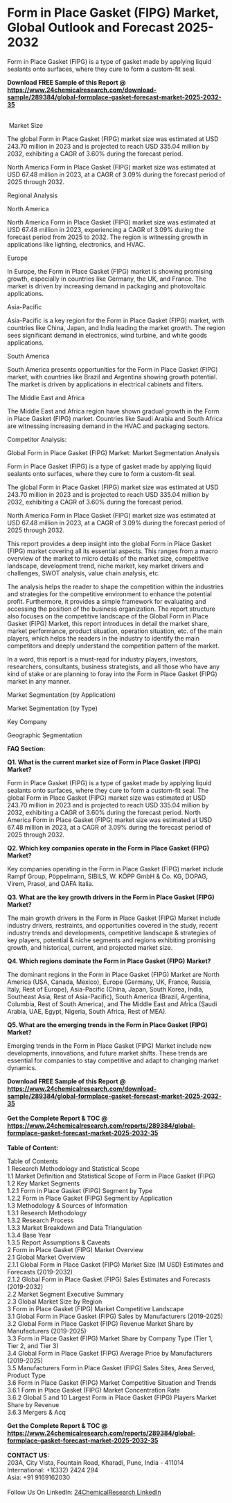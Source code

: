 <h1>Form in Place Gasket (FIPG) Market, Global Outlook and Forecast 2025-2032</h1><p>Form in Place Gasket (FIPG) is a type of gasket made by applying liquid sealants onto surfaces, where they cure to form a custom-fit seal.</p><p>
</p><p></p><div><b>Download FREE Sample of this Report @ 
            <a href="https://www.24chemicalresearch.com/download-sample/289384/global-formplace-gasket-forecast-market-2025-2032-35">
            https://www.24chemicalresearch.com/download-sample/289384/global-formplace-gasket-forecast-market-2025-2032-35</a></b></div><br><p>
 Market Size</p><p>
</p><p>The global Form in Place Gasket (FIPG) market size was estimated at USD 243.70 million in 2023 and is projected to reach USD 335.04 million by 2032, exhibiting a CAGR of 3.60% during the forecast period.</p><p>
</p><p>North America Form in Place Gasket (FIPG) market size was estimated at USD 67.48 million in 2023, at a CAGR of 3.09% during the forecast period of 2025 through 2032.</p><p>
Regional Analysis</p><p>
North America</p><p>
</p><p>North America Form in Place Gasket (FIPG) market size was estimated at USD 67.48 million in 2023, experiencing a CAGR of 3.09% during the forecast period from 2025 to 2032. The region is witnessing growth in applications like lighting, electronics, and HVAC.</p><p>
Europe</p><p>
</p><p>In Europe, the Form in Place Gasket (FIPG) market is showing promising growth, especially in countries like Germany, the UK, and France. The market is driven by increasing demand in packaging and photovoltaic applications.</p><p>
Asia-Pacific</p><p>
</p><p>Asia-Pacific is a key region for the Form in Place Gasket (FIPG) market, with countries like China, Japan, and India leading the market growth. The region sees significant demand in electronics, wind turbine, and white goods applications.</p><p>
South America</p><p>
</p><p>South America presents opportunities for the Form in Place Gasket (FIPG) market, with countries like Brazil and Argentina showing growth potential. The market is driven by applications in electrical cabinets and filters.</p><p>
The Middle East and Africa</p><p>
</p><p>The Middle East and Africa region have shown gradual growth in the Form in Place Gasket (FIPG) market. Countries like Saudi Arabia and South Africa are witnessing increasing demand in the HVAC and packaging sectors.</p><p>
Competitor Analysis:</p><p>
</p><p>
Global Form in Place Gasket (FIPG) Market: Market Segmentation Analysis</p><p>
</p><p>Form in Place Gasket (FIPG) is a type of gasket made by applying liquid sealants onto surfaces, where they cure to form a custom-fit seal.</p><p>
</p><p>The global Form in Place Gasket (FIPG) market size was estimated at USD 243.70 million in 2023 and is projected to reach USD 335.04 million by 2032, exhibiting a CAGR of 3.60% during the forecast period.</p><p>
</p><p>North America Form in Place Gasket (FIPG) market size was estimated at USD 67.48 million in 2023, at a CAGR of 3.09% during the forecast period of 2025 through 2032.</p><p>
</p><p>This report provides a deep insight into the global Form in Place Gasket (FIPG) market covering all its essential aspects. This ranges from a macro overview of the market to micro details of the market size, competitive landscape, development trend, niche market, key market drivers and challenges, SWOT analysis, value chain analysis, etc.</p><p>
</p><p>The analysis helps the reader to shape the competition within the industries and strategies for the competitive environment to enhance the potential profit. Furthermore, it provides a simple framework for evaluating and accessing the position of the business organization. The report structure also focuses on the competitive landscape of the Global Form in Place Gasket (FIPG) Market, this report introduces in detail the market share, market performance, product situation, operation situation, etc. of the main players, which helps the readers in the industry to identify the main competitors and deeply understand the competition pattern of the market.</p><p>
</p><p>In a word, this report is a must-read for industry players, investors, researchers, consultants, business strategists, and all those who have any kind of stake or are planning to foray into the Form in Place Gasket (FIPG) market in any manner.</p><p>
Market Segmentation (by Application)</p><p>
</p><p>
Market Segmentation (by Type)</p><p>
</p><p>
Key Company</p><p>
</p><p>
Geographic Segmentation</p><p>
</p><p>
</p><p>
<strong>FAQ Section:</strong></p><p>
<strong>Q1. What is the current market size of Form in Place Gasket (FIPG) Market?</strong></p><p>
</p><p>Form in Place Gasket (FIPG) is a type of gasket made by applying liquid sealants onto surfaces, where they cure to form a custom-fit seal. The global Form in Place Gasket (FIPG) market size was estimated at USD 243.70 million in 2023 and is projected to reach USD 335.04 million by 2032, exhibiting a CAGR of 3.60% during the forecast period. North America Form in Place Gasket (FIPG) market size was estimated at USD 67.48 million in 2023, at a CAGR of 3.09% during the forecast period of 2025 through 2032.</p><p>
<strong>Q2. Which key companies operate in the Form in Place Gasket (FIPG) Market?</strong></p><p>
</p><p>Key companies operating in the Form in Place Gasket (FIPG) market include Rampf Group, Pöppelmann, SIBILS, W. KÖPP GmbH &amp; Co. KG, DOPAG, Virem, Prasol, and DAFA Italia.</p><p>
<strong>Q3. What are the key growth drivers in the Form in Place Gasket (FIPG) Market?</strong></p><p>
</p><p>The main growth drivers in the Form in Place Gasket (FIPG) Market include industry drivers, restraints, and opportunities covered in the study, recent industry trends and developments, competitive landscape &amp; strategies of key players, potential &amp; niche segments and regions exhibiting promising growth, and historical, current, and projected market size.</p><p>
<strong>Q4. Which regions dominate the Form in Place Gasket (FIPG) Market?</strong></p><p>
</p><p>The dominant regions in the Form in Place Gasket (FIPG) Market are North America (USA, Canada, Mexico), Europe (Germany, UK, France, Russia, Italy, Rest of Europe), Asia-Pacific (China, Japan, South Korea, India, Southeast Asia, Rest of Asia-Pacific), South America (Brazil, Argentina, Columbia, Rest of South America), and The Middle East and Africa (Saudi Arabia, UAE, Egypt, Nigeria, South Africa, Rest of MEA).</p><p>
<strong>Q5. What are the emerging trends in the Form in Place Gasket (FIPG) Market?</strong></p><p>
</p><p>Emerging trends in the Form in Place Gasket (FIPG) Market include new developments, innovations, and future market shifts. These trends are essential for companies to stay competitive and adapt to changing market dynamics.</p><div><b>Download FREE Sample of this Report @ 
            <a href="https://www.24chemicalresearch.com/download-sample/289384/global-formplace-gasket-forecast-market-2025-2032-35">
            https://www.24chemicalresearch.com/download-sample/289384/global-formplace-gasket-forecast-market-2025-2032-35</a></b></div><br><div><b>Get the Complete Report & TOC @ 
            <a href="https://www.24chemicalresearch.com/reports/289384/global-formplace-gasket-forecast-market-2025-2032-35">
            https://www.24chemicalresearch.com/reports/289384/global-formplace-gasket-forecast-market-2025-2032-35</a></b></div><br>
            <b>Table of Content:</b><p>Table of Contents<br />
1 Research Methodology and Statistical Scope<br />
1.1 Market Definition and Statistical Scope of Form in Place Gasket (FIPG)<br />
1.2 Key Market Segments<br />
1.2.1 Form in Place Gasket (FIPG) Segment by Type<br />
1.2.2 Form in Place Gasket (FIPG) Segment by Application<br />
1.3 Methodology & Sources of Information<br />
1.3.1 Research Methodology<br />
1.3.2 Research Process<br />
1.3.3 Market Breakdown and Data Triangulation<br />
1.3.4 Base Year<br />
1.3.5 Report Assumptions & Caveats<br />
2 Form in Place Gasket (FIPG) Market Overview<br />
2.1 Global Market Overview<br />
2.1.1 Global Form in Place Gasket (FIPG) Market Size (M USD) Estimates and Forecasts (2019-2032)<br />
2.1.2 Global Form in Place Gasket (FIPG) Sales Estimates and Forecasts (2019-2032)<br />
2.2 Market Segment Executive Summary<br />
2.3 Global Market Size by Region<br />
3 Form in Place Gasket (FIPG) Market Competitive Landscape<br />
3.1 Global Form in Place Gasket (FIPG) Sales by Manufacturers (2019-2025)<br />
3.2 Global Form in Place Gasket (FIPG) Revenue Market Share by Manufacturers (2019-2025)<br />
3.3 Form in Place Gasket (FIPG) Market Share by Company Type (Tier 1, Tier 2, and Tier 3)<br />
3.4 Global Form in Place Gasket (FIPG) Average Price by Manufacturers (2019-2025)<br />
3.5 Manufacturers Form in Place Gasket (FIPG) Sales Sites, Area Served, Product Type<br />
3.6 Form in Place Gasket (FIPG) Market Competitive Situation and Trends<br />
3.6.1 Form in Place Gasket (FIPG) Market Concentration Rate<br />
3.6.2 Global 5 and 10 Largest Form in Place Gasket (FIPG) Players Market Share by Revenue<br />
3.6.3 Mergers & Acq</p><div><b>Get the Complete Report & TOC @ 
            <a href="https://www.24chemicalresearch.com/reports/289384/global-formplace-gasket-forecast-market-2025-2032-35">
            https://www.24chemicalresearch.com/reports/289384/global-formplace-gasket-forecast-market-2025-2032-35</a></b></div><br><b>CONTACT US:</b><br>
            203A, City Vista, Fountain Road, Kharadi, Pune, India - 411014<br>
            International: +1(332) 2424 294<br>
            Asia: +91 9169162030 <br><br>
            Follow Us On LinkedIn: <a href="https://www.linkedin.com/company/24chemicalresearch/">24ChemicalResearch LinkedIn</a>